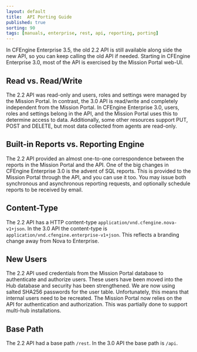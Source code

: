 ```yaml
---
layout: default
title:  API Porting Guide
published: true
sorting: 90
tags: [manuals, enterprise, rest, api, reporting, porting]
---
```


In CFEngine Enterprise 3.5, the old 2.2 API is still available along 
side the new API, so you can keep calling the old API if needed. Starting in 
CFEngine Enterprise 3.0, most of the API is exercised by the Mission Portal
web-UI.


## Read vs. Read/Write

The 2.2 API was read-only and users, roles and settings were managed by
the Mission Portal. In contrast, the 3.0 API is read/write and
completely independent from the Mission Portal. In CFEngine
Enterprise 3.0, users, roles and settings belong in the API, and the
Mission Portal uses this to determine access to data. Additionally, some
other resources support PUT, POST and DELETE, but most data collected
from agents are read-only.


## Built-in Reports vs. Reporting Engine

The 2.2 API provided an almost one-to-one correspondence between the
reports in the Mission Portal and the API. One of the big changes in
CFEngine Enterprise 3.0 is the advent of SQL reports. This is provided
to the Mission Portal through the API, and you can use it too. You may
issue both synchronous and asynchronous reporting requests, and
optionally schedule reports to be received by email.


## Content-Type

The 2.2 API has a HTTP content-type `application/vnd.cfengine.nova-v1+json`. 
In the 3.0 API the content-type is 
`application/vnd.cfengine.enterprise-v1+json`. This reflects a
branding change away from Nova to Enterprise.

## New Users

The 2.2 API used credentials from the Mission Portal database to
authenticate and authorize users. These users have been moved into the
Hub database and security has been strengthened. We are now using salted
SHA256 passwords for the user table. Unfortunately, this means that
internal users need to be recreated. The Mission Portal now relies on
the API for authentication and authorization. This was partially done to
support multi-hub installations.

## Base Path

The 2.2 API had a base path `/rest`. In the 3.0 API the base path is
`/api`.

